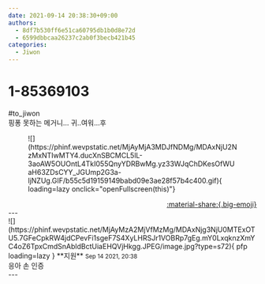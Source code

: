 ```yaml
---
date: 2021-09-14 20:38:30+09:00
authors:
  - 8df7b530ff6e51ca60795db1b0d8e72d
  - 6599dbbcaa26237c2ab0f3becb421b45
categories:
  - Jiwon
---
```


# 1-85369103

<div class="post-container" markdown="1">
<div class="content-container md-sidebar__scrollwrap" markdown="1">

\#to_jiwon <br>핑퐁 못하는 메거니... 귀..여워...후
<figure markdown="1">
![](https://phinf.wevpstatic.net/MjAyMjA3MDJfNDMg/MDAxNjU2NzMxNTIwMTY4.ducXnSBCMCL5lL-3aoAW5OUOntL4TkI055QnyYDRBwMg.yz33WJqChDKesOfWUaH63ZDsCYY_JGUmp2G3a-ljNZUg.GIF/b55c5d19159149babd09e3ae28f57b4c400.gif){ loading=lazy onclick="openFullscreen(this)"}
</figure>


</div>
</div>

<div style="text-align: right;" markdown="1">
<a href="https://weverse.io/fromis9/fanpost/1-85369103" style="text-align: right;">:material-share:{.big-emoji}</a>
</div>
---

<div class="comments-container md-sidebar__scrollwrap" markdown="1">
<div class="comment" markdown="1">
<div class='id-container' markdown="1">
![](https://phinf.wevpstatic.net/MjAyMzA2MjVfMzMg/MDAxNjg3NjU0MTExOTU5.7GFeCpkRW4jdCPevFi1sgeF7S4XyLHRSJr1VOBRp7gEg.mY0LxqknzXmYC4oZ6TpxCmdSnAbldBctUiaEHQVjHkgg.JPEG/image.jpg?type=s72){ pfp loading=lazy }
**<span class="artist">지원</span>** <small>Sep 14 2021, 20:38</small><br>
</div>
<div class='comment-body' markdown="1">
응아 손 인증
</div>
</div>
</div>
---
